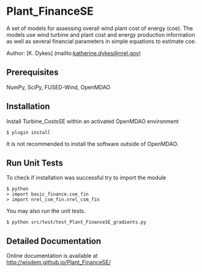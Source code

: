 # Plant_FinanceSE

A set of models for assessing overall wind plant cost of energy (coe).  The models use wind turbine and plant cost and energy production information as well as several financial parameters in simple equations to estimate coe.

Author: [K. Dykes] (mailto:katherine.dykes@nrel.gov)

## Prerequisites

NumPy, SciPy, FUSED-Wind, OpenMDAO

## Installation

Install Turbine_CostsSE within an activated OpenMDAO environment

	$ plugin install

It is not recommended to install the software outside of OpenMDAO.

## Run Unit Tests

To check if installation was successful try to import the module

	$ python
	> import basic_finance.coe_fin
	> import nrel_csm_fin.nrel_csm_fin

You may also run the unit tests.

	$ python src/test/test_Plant_FinanceSE_gradients.py

## Detailed Documentation

Online documentation is available at <http://wisdem.github.io/Plant_FinanceSE/>